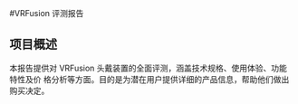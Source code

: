   #VRFusion 评测报告

  ## 项目概述
  本报告提供对 VRFusion 头戴装置的全面评测，涵盖技术规格、使用体验、功能特性及价
  格分析等方面。目的是为潜在用户提供详细的产品信息，帮助他们做出购买决定。